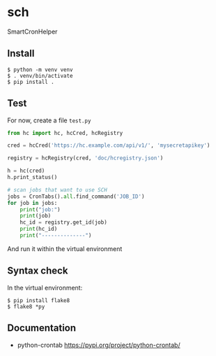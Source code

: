 # sch

SmartCronHelper

## Install
``` console
$ python -m venv venv
$ . venv/bin/activate
$ pip install .
```

## Test
For now, create a file `test.py`
``` python
from hc import hc, hcCred, hcRegistry

cred = hcCred('https://hc.example.com/api/v1/', 'mysecretapikey')

registry = hcRegistry(cred, 'doc/hcregistry.json')

h = hc(cred)
h.print_status()

# scan jobs that want to use SCH
jobs = CronTabs().all.find_command('JOB_ID')
for job in jobs:
    print("job:")
    print(job)
    hc_id = registry.get_id(job)
    print(hc_id)
    print("--------------")
```

And run it within the virtual environment

## Syntax check
In the virtual environment:
``` console
$ pip install flake8
$ flake8 *py
```

## Documentation
* python-crontab <https://pypi.org/project/python-crontab/>
